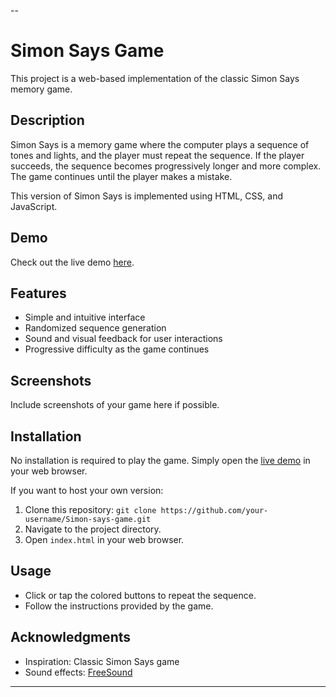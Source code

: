 --
# Simon Says Game
This project is a web-based implementation of the classic Simon Says memory game.

## Description

Simon Says is a memory game where the computer plays a sequence of tones and lights, and the player must repeat the sequence. If the player succeeds, the sequence becomes progressively longer and more complex. The game continues until the player makes a mistake.

This version of Simon Says is implemented using HTML, CSS, and JavaScript.

## Demo

Check out the live demo [here](https://nikhilconnectnow.github.io/Simon-says-game).

## Features

- Simple and intuitive interface
- Randomized sequence generation
- Sound and visual feedback for user interactions
- Progressive difficulty as the game continues

## Screenshots

Include screenshots of your game here if possible.

## Installation

No installation is required to play the game. Simply open the [live demo](https://github.io/Simon-says-game) in your web browser.

If you want to host your own version:
1. Clone this repository: `git clone https://github.com/your-username/Simon-says-game.git`
2. Navigate to the project directory.
3. Open `index.html` in your web browser.

## Usage

- Click or tap the colored buttons to repeat the sequence.
- Follow the instructions provided by the game.

## Acknowledgments

- Inspiration: Classic Simon Says game
- Sound effects: [FreeSound](https://freesound.org/)

---
